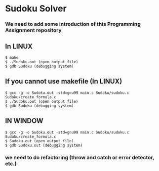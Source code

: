 # Sudoku Solver
### We need to add some introduction of this Programming Assignment repository

## In LINUX
```
$ make
$ ./Sudoku.out (open output file)
$ gdb Sudoku (debugging system)
```

## If you cannot use makefile (In LINUX)
```
$ gcc -g -o Sudoku.out -std=gnu99 main.c Sudoku/sudoku.c Sudoku/create_formula.c
$ ./Sudoku.out (open output file)
$ gdb Sudoku (debugging system)
```

## IN WINDOW
```
$ gcc -g -o Sudoku.out -std=gnu99 main.c Sudoku/sudoku.c Sudoku/create_formula.c
$ Sudoku.out (open output file)
$ gdb Sudoku.out (debugging system)
```

### we need to do refactoring (throw and catch or error detector, etc.)
